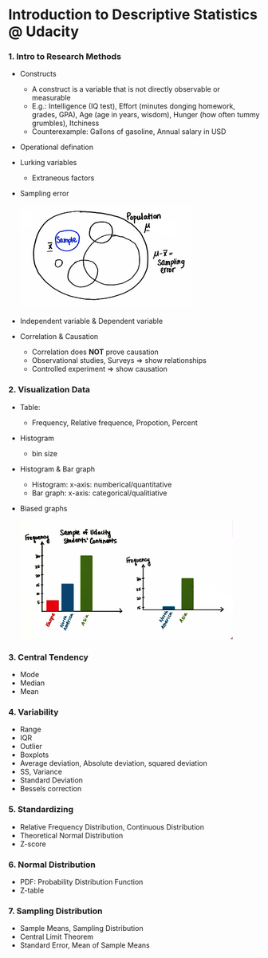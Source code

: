 # Introduction to Descriptive Statistics @ Udacity

### 1. Intro to Research Methods

* Constructs
	- A construct is a variable that is not directly observable or measurable
	- E.g.: Intelligence (IQ test), Effort (minutes donging homework, grades, GPA), Age (age in years, wisdom), Hunger (how often tummy grumbles), Itchiness
	- Counterexample: Gallons of gasoline, Annual salary in USD


* Operational defination


* Lurking variables
	- Extraneous factors


* Sampling error 

	![sampling_error](imgs/IntroStats_1_1.png)


* Independent variable & Dependent variable


* Correlation & Causation
	- Correlation does **NOT** prove causation
	- Observational studies, Surveys => show relationships
	- Controlled experiment => show causation


### 2. Visualization Data

* Table:
	- Frequency, Relative frequence, Propotion, Percent


* Histogram
	- bin size


* Histogram & Bar graph
	- Histogram: x-axis: numberical/quantitative
	- Bar graph: x-axis: categorical/qualitiative 


* Biased graphs
	
	![biased graphs](imgs/IntroStats_2_1.png)


### 3. Central Tendency

* Mode
* Median
* Mean


### 4. Variability

* Range
* IQR
* Outlier
* Boxplots
* Average deviation, Absolute deviation, squared deviation
* SS, Variance
* Standard Deviation
* Bessels correction


### 5. Standardizing

* Relative Frequency Distribution, Continuous Distribution
* Theoretical Normal Distribution
* Z-score

### 6. Normal Distribution

* PDF: Probability Distribution Function
* Z-table

### 7. Sampling Distribution

* Sample Means, Sampling Distribution
* Central Limit Theorem
* Standard Error, Mean of Sample Means
